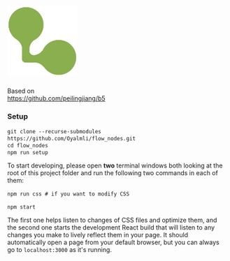 # <img alt="flow_nodes" src="src/img/logo/logo.png" width="160" />

Based on  
https://github.com/peilingjiang/b5

### Setup

```
git clone --recurse-submodules https://github.com/Oyalmli/flow_nodes.git
cd flow_nodes
npm run setup
```

To start developing, please open **two** terminal windows both looking at the root of this project folder and run the following two commands in each of them:

```shell
npm run css # if you want to modify CSS
```

```shell
npm start
```

The first one helps listen to changes of CSS files and optimize them, and the second one starts the development React build that will listen to any changes you make to lively reflect them in your page. It should automatically open a page from your default browser, but you can always go to `localhost:3000` as it's running.
